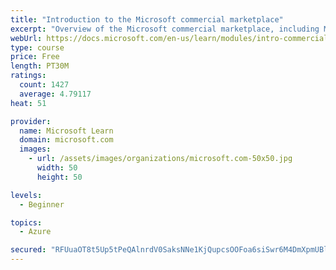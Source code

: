 ```yaml
---
title: "Introduction to the Microsoft commercial marketplace"
excerpt: "Overview of the Microsoft commercial marketplace, including Microsoft AppSource, Azure Marketplace, offer types, and Marketplace Rewards"
webUrl: https://docs.microsoft.com/en-us/learn/modules/intro-commercial-marketplace/
type: course
price: Free
length: PT30M
ratings:
  count: 1427
  average: 4.79117
heat: 51

provider:
  name: Microsoft Learn
  domain: microsoft.com
  images:
    - url: /assets/images/organizations/microsoft.com-50x50.jpg
      width: 50
      height: 50

levels:
  - Beginner

topics:
  - Azure

secured: "RFUuaOT8t5Up5tPeQAlnrdV0SaksNNe1KjQupcsOOFoa6siSwr6M4DmXpmUBlrbXfxAzoQD5lBmYIUTJ+XkzBt9cnVMqsTAXDjSeo1fNV5Lroptsj2cZypXgK7nJeEzmZOf62473pC57AAcjx9gZmZL9vuqjEBpZNKyvlNn2FwsRJQte/ljhrxVfAjvUTMakHfaETm020Lij3/brBhboIdPjnv6aN4vEAoGBbJ074zsM+bKYgsV2QzIrfQjXpA+1BcqizbHtDsByoiVUG9tkaLAeZJWZ10cPZeTIj9+trftJaOV38KNuDUNoawnKF6zLXI+NlEMs8YpvX7Sb+QgfjNASkOVrkZwgZ/5t2vJ7Uh8s7i5xRF6XNbe+w+hEE9lMd8Kn/OOfRNZTGYFq5e1GzeMFRwaqLizsd8WBAzKr5Zs=;S3Wdiv0JWbuuR6aiU6GL9Q=="
---
```


